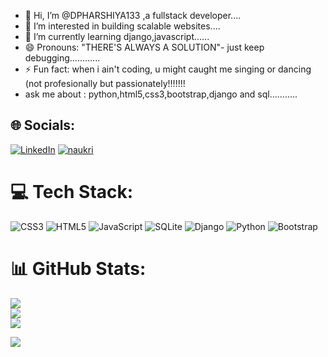 - 👋 Hi, I’m @DPHARSHIYA133 ,a fullstack developer....
- 👀 I’m interested in building scalable websites....
- 🌱 I’m currently learning django,javascript......
- 😄 Pronouns: "THERE'S ALWAYS A SOLUTION"- just keep debugging............
- ⚡ Fun fact: when i ain't coding, u might caught me singing or dancing (not profesionally but passionately!!!!!!!
-  ask me about : python,html5,css3,bootstrap,django and sql...........

## 🌐 Socials:
[![LinkedIn](https://img.shields.io/badge/LinkedIn-%230077B5.svg?logo=linkedin&logoColor=white)](https://linkedin.com/in/https://www.linkedin.com/in/d-p-harshiya-87351a301/) 
[![naukri](https://img.shields.io/badge/naukri-%230077B5.svg?logo=naukri&logoColor=white)](https://www.naukri.com/mnjuser/profile?id=&altresid) 

# 💻 Tech Stack:
![CSS3](https://img.shields.io/badge/css3-%231572B6.svg?style=for-the-badge&logo=css3&logoColor=white) ![HTML5](https://img.shields.io/badge/html5-%23E34F26.svg?style=for-the-badge&logo=html5&logoColor=white) ![JavaScript](https://img.shields.io/badge/javascript-%23323330.svg?style=for-the-badge&logo=javascript&logoColor=%23F7DF1E) ![SQLite](https://img.shields.io/badge/sqlite-%2307405e.svg?style=for-the-badge&logo=sqlite&logoColor=white) ![Django](https://img.shields.io/badge/django-%23092E20.svg?style=for-the-badge&logo=django&logoColor=white) ![Python](https://img.shields.io/badge/python-3670A0?style=for-the-badge&logo=python&logoColor=ffdd54) ![Bootstrap](https://img.shields.io/badge/bootstrap-%231572B6.svg?style=for-the-badge&logo=css3&logoColor=white)
# 📊 GitHub Stats:
![](https://github-readme-stats.vercel.app/api?username=DPHARSHIYA133&theme=dark&hide_border=true&include_all_commits=true&count_private=false)<br/>
![](https://github-readme-streak-stats.herokuapp.com/?user=DPHARSHIYA133&theme=dark&hide_border=true)<br/>
![](https://github-readme-stats.vercel.app/api/top-langs/?username=DPHARSHIYA133&theme=dark&hide_border=true&include_all_commits=true&count_private=false&layout=compact)


[![](https://visitcount.itsvg.in/api?id=DPHARSHIYA133&icon=5&color=0)](https://visitcount.itsvg.in)

<!-- Proudly created with GPRM ( https://gprm.itsvg.in ) -->


